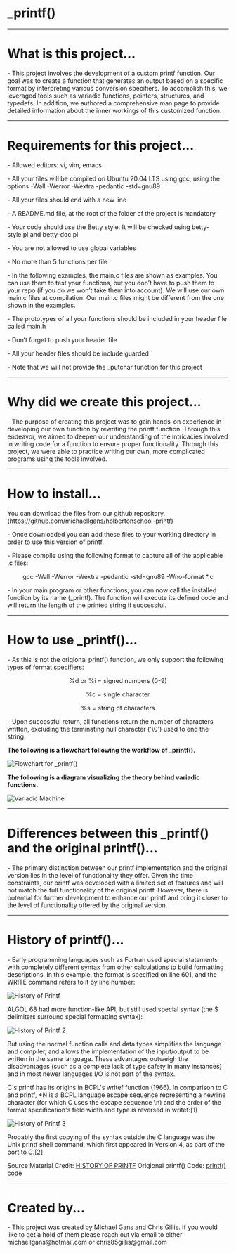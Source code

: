 # _printf()
*************************
# What is this project...

<p align="left">- This project involves the development of a custom printf function. Our goal was to create a function that generates an output based on a specific format by interpreting various conversion specifiers. To accomplish this, we leveraged tools such as variadic functions, pointers, structures, and typedefs.  In addition, we authored a comprehensive man page to provide detailed information about the inner workings of this customized function.</p>

********************************
# Requirements for this project...

<p align="left">- Allowed editors: vi, vim, emacs </p>
<p align="left">- All your files will be compiled on Ubuntu 20.04 LTS using gcc, using the options -Wall -Werror -Wextra -pedantic -std=gnu89 </p>
<p align="left">- All your files should end with a new line</p>
<p align="left">- A README.md file, at the root of the folder of the project is mandatory</p>
<p align="left">- Your code should use the Betty style. It will be checked using betty-style.pl and betty-doc.pl</p>
<p align="left">- You are not allowed to use global variables</p>
<p align="left">- No more than 5 functions per file</p>
<p align="left">- In the following examples, the main.c files are shown as examples. You can use them to test your functions, but you don’t have to push them to your repo (if you do we won’t take them into account). We will use our own main.c files at compilation. Our main.c files might be different from the one shown in the examples.</p>
<p align="left">- The prototypes of all your functions should be included in your header file called main.h</p>
<p align="left">- Don’t forget to push your header file</p>
<p align="left">- All your header files should be include guarded</p>
<p align="left">- Note that we will not provide the _putchar function for this project </p>

***********************************
# Why did we create this project...

<p align="left">- The purpose of creating this project was to gain hands-on experience in developing our own function by rewriting the printf function. Through this endeavor, we aimed to deepen our understanding of the intricacies involved in writing code for a function to ensure proper functionality. Through this project, we were able to practice writing our own, more complicated programs using the tools involved.</p>

*******************
# How to install...

<p align="left">You can download the files from our github repository. (https://github.com/michaellgans/holbertonschool-printf) </p>

<p align="left">- Once downloaded you can add these files to your working directory in order to use this version of printf. </p>

<p align="left">- Please compile using the following format to capture all of the applicable .c files:</p>

<p align="center">gcc -Wall -Werror -Wextra -pedantic -std=gnu89 -Wno-format *.c </p>

<p align="left">- In your main program or other functions, you can now call the installed function by its name (_printf).  The function will execute its defined code and will return the length of the printed string if successful.</p>


*******************************
# How to use _printf()...

<p align="left">- As this is not the origional printf() function, we only support the following types of format specifiers:</p>

<p align="center">%d or %i = signed numbers (0-9)</p>
<p align="center">%c = single character</p>
<p align="center">%s = string of characters</p>

<p align="left">- Upon successful return, all functions return the number of characters written, excluding the terminating null character ('\0') used to end the string.</p>
  
<p align="left"><strong>The following is a flowchart following the workflow of _printf().</strong></p>

![Flowchart for _printf()](https://github.com/michaellgans/holbertonschool-printf/assets/131380667/b0dc8d04-b24b-425e-b147-84cbab2be194)

<p align="left"><strong>The following is a diagram visualizing the theory behind variadic functions.</strong></p>

![Variadic Machine](https://github.com/michaellgans/holbertonschool-printf/assets/131380667/f49eff86-5bfb-4f81-8445-2744bd4ed734)

********************************************
# Differences between this _printf() and the original printf()...

<p align="left">- The primary distinction between our printf implementation and the original version lies in the level of functionality they offer. Given the time constraints, our printf was developed with a limited set of features and will not match the full functionality of the original printf. However, there is potential for further development to enhance our printf and bring it closer to the level of functionality offered by the original version.</p>

**********************
# History of printf()...

<p align="left">- Early programming languages such as Fortran used special statements with completely different syntax from other calculations to build formatting descriptions. In this example, the format is specified on line 601, and the WRITE command refers to it by line number:</p>

![History of Printf](https://github.com/michaellgans/holbertonschool-printf/assets/126268722/038bd870-1aab-4c2d-8cb5-cf4c9b32d7db)

<p align="left">ALGOL 68 had more function-like API, but still used special syntax (the $ delimiters surround special formatting syntax):</p>


![History of Printf 2](https://github.com/michaellgans/holbertonschool-printf/assets/126268722/484673a6-8e22-4776-a87f-ba23857e0804)

<p align="left">But using the normal function calls and data types simplifies the language and compiler, and allows the implementation of the input/output to be written in the same language.  These advantages outweigh the disadvantages (such as a complete lack of type safety in many instances) and in most newer languages I/O is not part of the syntax.</p>

<p align="left">C's printf has its origins in BCPL's writef function (1966). In comparison to C and printf, *N is a BCPL language escape sequence representing a newline character (for which C uses the escape sequence \n) and the order of the format specification's field width and type is reversed in writef:[1]</p>


![History of Printf 3](https://github.com/michaellgans/holbertonschool-printf/assets/126268722/f9b04df8-b9cb-4c5c-a1b1-7a56000e57e7)

<p align="left">Probably the first copying of the syntax outside the C language was the Unix printf shell command, which first appeared in Version 4, as part of the port to C.[2]</p>

Source Material Credit: [HISTORY OF PRINTF](https://en.wikipedia.org/wiki/Printf)
Origional printf() Code: [printf() code](http://sourceware.org/git/?p=glibc.git;a=blob;f=stdio-common/printf.c;h=4c8f3a2a0c38ab27a2eed4d2ff3b804980aa8f9f;hb=3321010338384ecdc6633a8b032bb0ed6aa9b19a)


***************
# Created by...

<p align="left">- This project was created by Michael Gans and Chris Gillis. If you would like to get a hold of them please reach out via email to either michaellgans@hotmail.com or chris85gillis@gmail.com </p>
